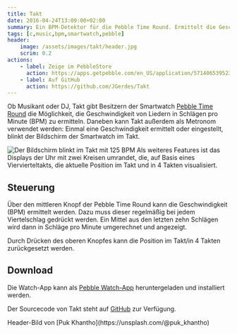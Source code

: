 ```yaml
---
title: Takt
date: 2016-04-24T13:09:00+02:00
summary: Ein BPM-Detektor für die Pebble Time Round. Ermittelt die Geschwindigkeit (Schläge pro Minute) von Liedern oder dient als Metronom.
tags: [c,music,bpm,smartwatch,pebble]
header:
    image: /assets/images/takt/header.jpg
    scrim: 0.2
actions:
    - label: Zeige im PebbleStore
      action: https://apps.getpebble.com/en_US/application/5714065395235f65eb000019
    - label: Auf GitHub
      action: https://github.com/JGerdes/Takt
---
```


Ob Musikant oder DJ, Takt gibt Besitzern der Smartwatch [Pebble Time Round](https://www.pebble.com/pebble-time-round-smartwatch-features) die Möglichkeit, die Geschwindigkeit von Liedern in Schlägen pro Minute (BPM) zu ermitteln. Daneben kann Takt außerdem als Metronom verwendet werden: Einmal eine Geschwindigkeit ermittelt oder eingestellt, blinkt der Bildschirm der Smartwatch im Takt.

<img src="/assets/images/takt/watchface.gif" class="pebble right" alt=" Der Bildschirm blinkt im Takt mit 125 BPM" class="left">
Als weiteres Features ist das Displays der Uhr mit zwei Kreisen umrandet, die, auf Basis eines Viervierteltakts, die aktuelle Position im Takt und in 4 Takten visualisiert.

<h2 class="no-clear">Steuerung</h2>
Über den mittleren Knopf der Pebble Time Round kann die Geschwindigkeit (BPM) ermittelt werden. Dazu muss dieser regelmäßig bei jedem Viertelschlag gedrückt werden. Ein Mittel aus den letzten zehn Schlägen wird dann in Schläge pro Minute umgerechnet und angezeigt.

Durch Drücken des oberen Knopfes kann die Position im Takt/in 4 Takten zurückgesetzt werden.

## Download
Die Watch-App kann als [Pebble Watch-App](https://apps.getpebble.com/en_US/application/5714065395235f65eb000019) heruntergeladen und installiert werden.

Der Sourcecode von Takt steht auf [GitHub](https://github.com/JGerdes/Takt) zur Verfügung.

<p class="source">Header-Bild von [Puk Khantho](https://unsplash.com/@puk_khantho)

